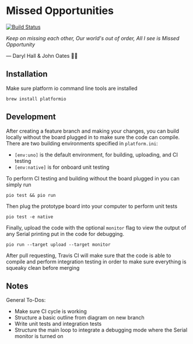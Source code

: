 # Missed Opportunities

[![Build Status](https://travis-ci.com/cutelabnyc/missed-opportunities.svg?branch=master)](https://travis-ci.com/cutelabnyc/missed-opportunities)

_Keep on missing each other, Our world's out of order, All I see is Missed Opportunity_

— Daryl Hall & John Oates 🌻🌺

## Installation

Make sure platform io command line tools are installed

```
brew install platformio
```

## Development

After creating a feature branch and making your changes, you can build locally without the board plugged in to make sure the code can compile. There are two building environments specified in `platform.ini`:

- `[env:uno]` is the default environment, for building, uploading, and CI testing
- `[env:native]` is for onboard unit testing

To perform CI testing and building without the board plugged in you can simply run

```
pio test && pio run
```

Then plug the prototype board into your computer to perform unit tests

```
pio test -e native
```

Finally, upload the code with the optional `monitor` flag to view the output of any Serial printing put in the code for debugging.

```
pio run --target upload --target monitor
```

After pull requesting, Travis CI will make sure that the code is able to compile and perform integration testing in order to make sure everything is squeaky clean before merging

## Notes

General To-Dos:

- Make sure CI cycle is working
- Structure a basic outline from diagram on new branch
- Write unit tests and integration tests
- Structure the main loop to integrate a debugging mode where the Serial monitor is turned on
